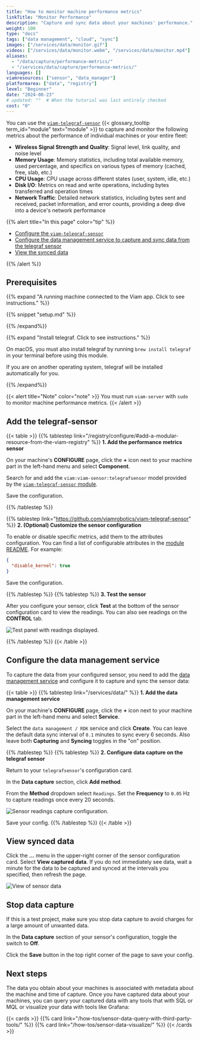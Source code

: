 ```yaml
---
title: "How to monitor machine performance metrics"
linkTitle: "Monitor Performance"
description: "Capture and sync data about your machines' performance."
weight: 100
type: "docs"
tags: ["data management", "cloud", "sync"]
images: ["/services/data/monitor.gif"]
videos: ["/services/data/monitor.webm", "/services/data/monitor.mp4"]
aliases:
  - "/data/capture/performance-metrics/"
  - "/services/data/capture/performance-metrics/"
languages: []
viamresources: ["sensor", "data_manager"]
platformarea: ["data", "registry"]
level: "Beginner"
date: "2024-08-23"
# updated: ""  # When the tutorial was last entirely checked
cost: "0"
---
```


You can use the [`viam-telegraf-sensor`](https://app.viam.com/module/viam/viam-telegraf-sensor) {{< glossary_tooltip term_id="module" text="module" >}} to capture and monitor the following metrics about the performance of individual machines or your entire fleet:

- **Wireless Signal Strength and Quality**: Signal level, link quality, and noise level
- **Memory Usage**: Memory statistics, including total available memory, used percentage, and specifics on various types of memory (cached, free, slab, etc.)
- **CPU Usage**: CPU usage across different states (user, system, idle, etc.)
- **Disk I/O**: Metrics on read and write operations, including bytes transferred and operation times
- **Network Traffic**: Detailed network statistics, including bytes sent and received, packet information, and error counts, providing a deep dive into a device's network performance

{{% alert title="In this page" color="tip" %}}

- [Configure the `viam-telegraf-sensor`](#add-the-telegraf-sensor)
- [Configure the data management service to capture and sync data from the telegraf sensor](#configure-the-data-management-service)
- [View the synced data](#view-synced-data)

{{% /alert %}}

## Prerequisites

{{% expand "A running machine connected to the Viam app. Click to see instructions." %}}

{{% snippet "setup.md" %}}

{{% /expand%}}

{{% expand "Install telegraf. Click to see instructions." %}}

On macOS, you must also install telegraf by running `brew install telegraf` in your terminal before using this module.

If you are on another operating system, telegraf will be installed automatically for you.

{{% /expand%}}

{{< alert title="Note" color="note" >}}
You must run `viam-server` with `sudo` to monitor machine performance metrics.
{{< /alert >}}

## Add the telegraf-sensor

{{< table >}}
{{% tablestep link="/registry/configure/#add-a-modular-resource-from-the-viam-registry" %}}
**1. Add the performance metrics sensor**

On your machine's **CONFIGURE** page, click the **+** icon next to your machine part in the left-hand menu and select **Component**.

Search for and add the `viam:viam-sensor:telegrafsensor` model provided by the [`viam-telegraf-sensor` module](https://app.viam.com/module/viam/viam-telegraf-sensor).

Save the configuration.

{{% /tablestep %}}

<!-- markdownlint-disable-file MD034 -->

{{% tablestep link="https://github.com/viamrobotics/viam-telegraf-sensor" %}}
**2. (Optional) Customize the sensor configuration**

To enable or disable specific metrics, add them to the attributes configuration.
You can find a list of configurable attributes in the [module README](https://github.com/viamrobotics/viam-telegraf-sensor).
For example:

```json
{
  "disable_kernel": true
}
```

Save the configuration.

{{% /tablestep %}}
{{% tablestep  %}}
**3. Test the sensor**

After you configure your sensor, click **Test** at the bottom of the sensor configuration card to view the readings.
You can also see readings on the **CONTROL** tab.

![Test panel with readings displayed.](/how-tos/telegraf-test.png)

{{% /tablestep %}}
{{< /table >}}

## Configure the data management service

To capture the data from your configured sensor, you need to add the [data management service](/services/data/) and configure it to capture and sync the sensor data:

{{< table >}}
{{% tablestep link="/services/data/" %}}
**1. Add the data management service**

On your machine's **CONFIGURE** page, click the **+** icon next to your machine part in the left-hand menu and select **Service**.

Select the `data management / RDK` service and click **Create**.
You can leave the default data sync interval of `0.1` minutes to sync every 6 seconds.
Also leave both **Capturing** and **Syncing** toggles in the "on" position.

{{% /tablestep %}}
{{% tablestep %}}
**2. Configure data capture on the telegraf sensor**

Return to your `telegrafsensor`'s configuration card.

In the **Data capture** section, click **Add method**.

From the **Method** dropdown select `Readings`.
Set the **Frequency** to `0.05` Hz to capture readings once every 20 seconds.

![Sensor readings capture configuration.](/how-tos/capture-readings.png)

Save your config.
{{% /tablestep %}}
{{< /table >}}

## View synced data

Click the **...** menu in the upper-right corner of the sensor configuration card.
Select **View captured data**.
If you do not immediately see data, wait a minute for the data to be captured and synced at the intervals you specified, then refresh the page.

![View of sensor data](/services/data/sensor-data.png)

## Stop data capture

If this is a test project, make sure you stop data capture to avoid charges for a large amount of unwanted data.

In the **Data capture** section of your sensor's configuration, toggle the switch to **Off**.

Click the **Save** button in the top right corner of the page to save your config.

## Next steps

The data you obtain about your machines is associated with metadata about the machine and time of capture.
Once you have captured data about your machines, you can query your captured data with any tools that with SQL or MQL or visualize your data with tools like Grafana:

{{< cards >}}
{{% card link="/how-tos/sensor-data-query-with-third-party-tools/" %}}
{{% card link="/how-tos/sensor-data-visualize/" %}}
{{< /cards >}}
